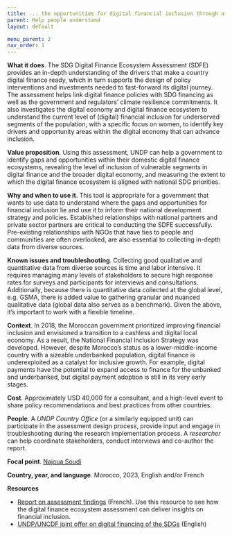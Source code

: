 ```yaml
---
title: ... the opportunities for digital financial inclusion through a digital finance ecosystem assessment in your couuntry 
parent: Help people understand
layout: default

menu_parent: 2
nav_order: 1
---
```


**What it does**. The SDG Digital Finance Ecosystem Assessment (SDFE) provides an in-depth understanding of the drivers that make a country digital finance ready, which in turn supports the design of policy interventions and investments needed to fast-forward its digital journey. The assessment helps link digital finance policies with SDG financing as well as the government and regulators’ climate resilience commitments. It also investigates the digital economy and digital finance ecosystem to understand the current level of (digital) financial inclusion for underserved segments of the population, with a specific focus on women, to identify key drivers and opportunity areas within the digital economy that can advance inclusion. 

**Value proposition**. Using this assessment, UNDP can help a government to identify gaps and opportunities within their domestic digital finance ecosystems, revealing the level of inclusion of vulnerable segments in digital finance and the broader digital economy, and measuring the extent to which the digital finance ecosystem is aligned with national SDG priorities. 

**Why and when to use it**. This tool is appropriate for a government that wants to use data to understand where the gaps and opportunities for financial inclusion lie and use it to inform their national development strategy and policies. Established relationships with national partners and private sector partners are critical to conducting the SDFE successfully. Pre-existing relationships with NGOs that have ties to people and communities are often overlooked, are also essential to collecting in-depth data from diverse sources. 

**Known issues and troubleshooting**. Collecting good qualitative and quantitative data from diverse sources is time and labor intensive. It requires managing many levels of stakeholders to secure high response rates for surveys and participants for interviews and consultations. Additionally, because there is quantitative data collected at the global level, e.g. GSMA, there is added value to gathering granular and nuanced qualitative data (global data also serves as a benchmark). Given the above, it’s important to work with a flexible timeline. 

**Context**. In 2018, the Moroccan government prioritized improving financial inclusion and envisioned a transition to a cashless and digital local economy. As a result, the National Financial Inclusion Strategy was developed. However, despite Morocco’s status as a lower-middle-income country with a sizeable underbanked population, digital finance is underexploited as a catalyst for inclusive growth. For example, digital payments have the potential to expand access to finance for the unbanked and underbanked, but digital payment adoption is still in its very early stages.    

**Cost**. Approximately USD 40,000 for a consultant, and a high-level event to share policy recommendations and best practices from other countries. 

**People**. A *UNDP Country Office* (or a similarly equipped unit) can participate in the assessment design process, provide input and engage in troubleshooting during the research implementation process. A *researcher* can help coordinate stakeholders, conduct interviews and co-author the report. 

**Focal point**. [Najoua Soudi](/Financial-inclusion-toolkit/contributors/Najoua-Soudi.html) 

**Country, year, and language**. Morocco, 2023, English and/or French  

**Resources**  

* [Report on assessment findings](https://www.undp.org/fr/morocco/publications/rapport-devaluation-de-lecosysteme-de-la-finance-digitale-au-maroc-sdfe) (French). Use this resource to see how the digital finance ecosystem assessment can deliver insights on financial inclusion. 
* [UNDP/UNCDF joint offer on digital financing of the SDGs](https://www.uncdf.org/joint-undp-uncdf-df-of-the-sdgs) (English)